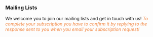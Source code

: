 

### Mailing Lists

We welcome you to join our mailing lists and get in touch with us! 
<font color="#F2853F"> *To complete your subscription you have to confirm it by replying to the response sent to you when you email your subscription request!* </font>


